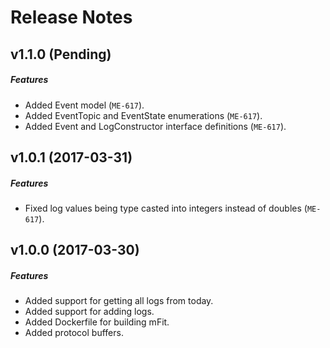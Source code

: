 # Release Notes

## v1.1.0 (Pending)
##### Features
- Added Event model (`ME-617`).
- Added EventTopic and EventState enumerations (`ME-617`).
- Added Event and LogConstructor interface definitions (`ME-617`).

## v1.0.1 (2017-03-31)
##### Features
- Fixed log values being type casted into integers instead of doubles (`ME-617`).

## v1.0.0 (2017-03-30)
##### Features
- Added support for getting all logs from today.
- Added support for adding logs.
- Added Dockerfile for building mFit.
- Added protocol buffers.
